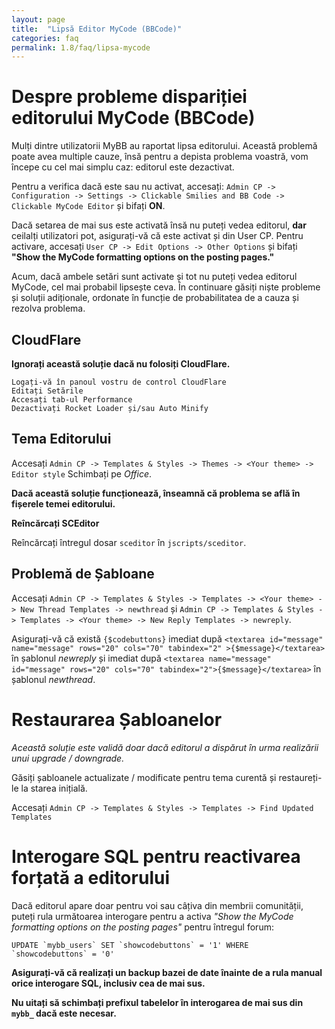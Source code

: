 ```yaml
---
layout: page
title:  "Lipsă Editor MyCode (BBCode)"
categories: faq
permalink: 1.8/faq/lipsa-mycode
---
```


# Despre probleme dispariției editorului MyCode (BBCode)

Mulți dintre utilizatorii MyBB au raportat lipsa editorului. Această problemă poate avea multiple cauze, însă pentru a depista problema voastră, vom începe cu cel mai simplu caz: editorul este dezactivat.

Pentru a verifica dacă este sau nu activat, accesați: `Admin CP -> Configuration -> Settings -> Clickable Smilies and BB Code -> Clickable MyCode Editor` și bifați **ON**.

Dacă setarea de mai sus este activată însă nu puteți vedea editorul, **dar** ceilalți utilizatori pot, asigurați-vă că este activat și din User CP. Pentru activare, accesați `User CP -> Edit Options -> Other Options` și bifați **"Show the MyCode formatting options on the posting pages."**

Acum, dacă ambele setări sunt activate și tot nu puteți vedea editorul MyCode, cel mai probabil lipsește ceva. În continuare găsiți niște probleme și soluții adiționale, ordonate în funcție de probabilitatea de a cauza și rezolva problema.

## CloudFlare
**Ignorați această soluție dacă nu folosiți CloudFlare.**

	Logați-vă în panoul vostru de control CloudFlare
	Editați Setările
	Accesați tab-ul Performance
	Dezactivați Rocket Loader și/sau Auto Minify
	
## Tema Editorului
Accesați `Admin CP -> Templates & Styles -> Themes -> <Your theme> -> Editor style` Schimbați pe *Office*.

**Dacă această soluție funcționează, înseamnă că problema se află în fișerele temei editorului.**

**Reîncărcați SCEditor**

Reîncărcați întregul dosar `sceditor` în `jscripts/sceditor`.

## Problemă de Șabloane
Accesați `Admin CP -> Templates & Styles -> Templates -> <Your theme> -> New Thread Templates -> newthread` și `Admin CP -> Templates & Styles -> Templates -> <Your theme> -> New Reply Templates -> newreply`.

Asigurați-vă că există `{$codebuttons}` imediat după `<textarea id="message" name="message" rows="20" cols="70" tabindex="2" >{$message}</textarea>` în șablonul *newreply* și imediat după `<textarea name="message" id="message" rows="20" cols="70" tabindex="2">{$message}</textarea>` în șablonul *newthread*.

# Restaurarea Șabloanelor
*Această soluție este validă doar dacă editorul a dispărut în urma realizării unui upgrade / downgrade.*

Găsiți șabloanele actualizate / modificate pentru tema curentă și restaureți-le la starea inițială.

Accesați `Admin CP -> Templates & Styles -> Templates -> Find Updated Templates`

# Interogare SQL pentru reactivarea forțată a editorului
Dacă editorul apare doar pentru voi sau câțiva din membrii comunității, puteți rula următoarea interogare pentru a activa *"Show the MyCode formatting options on the posting pages"* pentru întregul forum:

	UPDATE `mybb_users` SET `showcodebuttons` = '1' WHERE `showcodebuttons` = '0'

**Asigurați-vă că realizați un backup bazei de date înainte de a rula manual orice interogare SQL, inclusiv cea de mai sus.**

**Nu uitați să schimbați prefixul tabelelor în interogarea de mai sus din `mybb_` dacă este necesar.**
